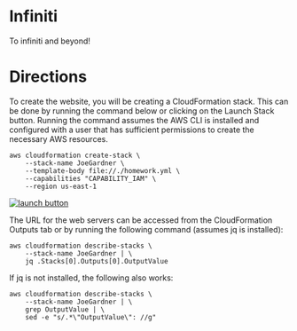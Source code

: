 # Infiniti
To infiniti and beyond!

# Directions
To create the website, you will be creating a CloudFormation stack. This can be done by running the command below or clicking on the Launch Stack button. Running the command assumes the AWS CLI is installed and configured with a user that has sufficient permissions to create the necessary AWS resources.

```
aws cloudformation create-stack \
    --stack-name JoeGardner \
    --template-body file://./homework.yml \
    --capabilities "CAPABILITY_IAM" \
    --region us-east-1
```

[![launch button](https://d2908q01vomqb2.cloudfront.net/1b6453892473a467d07372d45eb05abc2031647a/2017/08/17/2-launch.png)](https://console.aws.amazon.com/cloudformation/home?region=us-east-1#/stacks/new?stackName=JoeGardner&templateURL=https://s3.amazonaws.com/public-joehack3r-com/infiniti/homework.yml)

The URL for the web servers can be accessed from the CloudFormation Outputs tab or by running the following command (assumes jq is installed):
```
aws cloudformation describe-stacks \
    --stack-name JoeGardner | \
    jq .Stacks[0].Outputs[0].OutputValue
```
If jq is not installed, the following also works:
```
aws cloudformation describe-stacks \
    --stack-name JoeGardner | \
    grep OutputValue | \
    sed -e "s/.*\"OutputValue\": //g"
```

